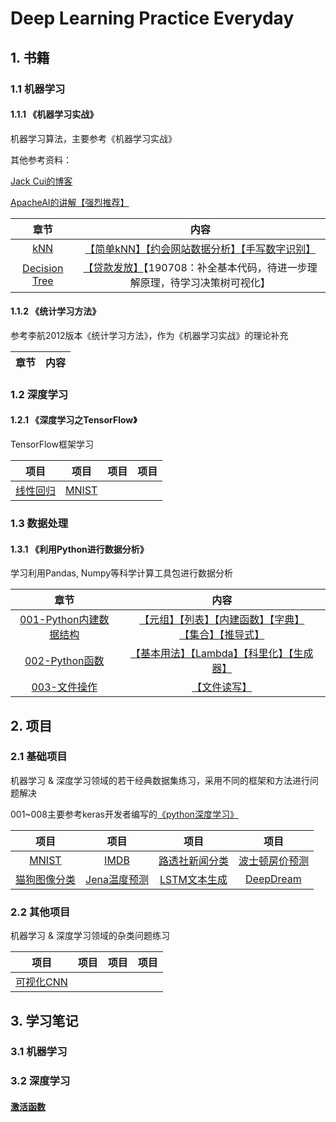 # Deep Learning Practice Everyday

## 1. 书籍

### 1.1 机器学习

#### 1.1.1 《机器学习实战》

机器学习算法，主要参考《机器学习实战》

其他参考资料：

[Jack Cui的博客](https://github.com/Jack-Cherish/Machine-Learning)

[ApacheAI的讲解【强烈推荐】](https://github.com/apachecn/AiLearning#1%E6%9C%BA%E5%99%A8%E5%AD%A6%E4%B9%A0---%E5%9F%BA%E7%A1%80)

|章节|内容|
| :--: |:--: |
|[kNN](https://github.com/apachecn/AiLearning/blob/master/docs/ml/2.k-%E8%BF%91%E9%82%BB%E7%AE%97%E6%B3%95.md)|[【简单kNN】](https://github.com/huuuuusy/Deep-Learning-Practice-Everyday/tree/master/DL-ML-Project/201-KNN/01_%E7%AE%80%E5%8D%95kNN)[【约会网站数据分析】](https://github.com/huuuuusy/Deep-Learning-Practice-Everyday/tree/master/DL-ML-Project/201-KNN/02_%E7%BA%A6%E4%BC%9A%E7%BD%91%E7%AB%99%E6%95%B0%E6%8D%AE%E5%88%86%E6%9E%90)[【手写数字识别】](https://github.com/huuuuusy/Deep-Learning-Practice-Everyday/tree/master/DL-ML-Project/201-KNN/03_%E6%89%8B%E5%86%99%E6%95%B0%E5%AD%97%E8%AF%86%E5%88%AB)|
|[Decision Tree](https://github.com/apachecn/AiLearning/blob/master/docs/ml/3.%E5%86%B3%E7%AD%96%E6%A0%91.md)|[【贷款发放】](https://github.com/huuuuusy/Deep-Learning-Practice-Everyday/tree/master/DL-ML-Project/202-Decision%20Tree/01_%E8%B4%B7%E6%AC%BE%E5%8F%91%E6%94%BE)【190708：补全基本代码，待进一步理解原理，待学习决策树可视化】|

#### 1.1.2 《统计学习方法》

参考李航2012版本《统计学习方法》，作为《机器学习实战》的理论补充

|章节|内容|
| :--: |:--: |

### 1.2 深度学习

#### 1.2.1 《深度学习之TensorFlow》

TensorFlow框架学习

|项目|项目|项目|项目|
| :--: |:--: |:--: |:--: |
|[线性回归](https://github.com/huuuuusy/Deep-Learning-Practice-Everyday/tree/master/DL-ML-Project/301-线性回归)|[MNIST](https://github.com/huuuuusy/Deep-Learning-Practice-Everyday/blob/master/DL-ML-Project/001-MNIST/03_Softmax_Regression.py)|

### 1.3 数据处理

#### 1.3.1 《利用Python进行数据分析》

学习利用Pandas, Numpy等科学计算工具包进行数据分析

|章节|内容|
| :--: |:--: |
|[001-Python内建数据结构](https://github.com/huuuuusy/Deep-Learning-Practice-Everyday/tree/master/Data%20Science/001-Python%E5%86%85%E5%BB%BA%E6%95%B0%E6%8D%AE%E7%BB%93%E6%9E%84)|[【元组】](https://github.com/huuuuusy/Deep-Learning-Practice-Everyday/blob/master/Data%20Science/001-Python%E5%86%85%E5%BB%BA%E6%95%B0%E6%8D%AE%E7%BB%93%E6%9E%84/01_Tuple.py)[【列表】](https://github.com/huuuuusy/Deep-Learning-Practice-Everyday/blob/master/Data%20Science/001-Python%E5%86%85%E5%BB%BA%E6%95%B0%E6%8D%AE%E7%BB%93%E6%9E%84/02_List.py)[【内建函数】](https://github.com/huuuuusy/Deep-Learning-Practice-Everyday/blob/master/Data%20Science/001-Python%E5%86%85%E5%BB%BA%E6%95%B0%E6%8D%AE%E7%BB%93%E6%9E%84/03_Built-in_Sequence_Functions.py)[【字典】](https://github.com/huuuuusy/Deep-Learning-Practice-Everyday/blob/master/Data%20Science/001-Python%E5%86%85%E5%BB%BA%E6%95%B0%E6%8D%AE%E7%BB%93%E6%9E%84/04_Dictionary.py)[【集合】](https://github.com/huuuuusy/Deep-Learning-Practice-Everyday/blob/master/Data%20Science/001-Python%E5%86%85%E5%BB%BA%E6%95%B0%E6%8D%AE%E7%BB%93%E6%9E%84/05_Set.py)[【推导式】](https://github.com/huuuuusy/Deep-Learning-Practice-Everyday/blob/master/Data%20Science/001-Python%E5%86%85%E5%BB%BA%E6%95%B0%E6%8D%AE%E7%BB%93%E6%9E%84/06_Comprehensions.py)|
|[002-Python函数](https://github.com/huuuuusy/Deep-Learning-Practice-Everyday/tree/master/Data%20Science/002-Python%E5%87%BD%E6%95%B0)|[【基本用法】](https://github.com/huuuuusy/Deep-Learning-Practice-Everyday/blob/master/Data%20Science/002-Python%E5%87%BD%E6%95%B0/01_Basic.py)[【Lambda】](https://github.com/huuuuusy/Deep-Learning-Practice-Everyday/blob/master/Data%20Science/002-Python%E5%87%BD%E6%95%B0/02_Lambda.py)[【科里化】](https://github.com/huuuuusy/Deep-Learning-Practice-Everyday/blob/master/Data%20Science/002-Python%E5%87%BD%E6%95%B0/02_Lambda.py)[【生成器】](https://github.com/huuuuusy/Deep-Learning-Practice-Everyday/blob/master/Data%20Science/002-Python%E5%87%BD%E6%95%B0/04_Generators.py)|
|[003-文件操作](https://github.com/huuuuusy/Deep-Learning-Practice-Everyday/tree/master/Data%20Science/003-%E6%96%87%E4%BB%B6%E6%93%8D%E4%BD%9C)|[【文件读写】](https://github.com/huuuuusy/Deep-Learning-Practice-Everyday/blob/master/Data%20Science/003-%E6%96%87%E4%BB%B6%E6%93%8D%E4%BD%9C/01_Files.py)|

## 2. 项目

### 2.1 基础项目

机器学习 & 深度学习领域的若干经典数据集练习，采用不同的框架和方法进行问题解决

001~008主要参考keras开发者编写的[《python深度学习》](https://github.com/fchollet/deep-learning-with-python-notebooks)

|项目|项目|项目|项目|
| :--: |:--: |:--: |:--: |
|[MNIST](https://github.com/huuuuusy/Deep-Learning-Practice-Everyday/tree/master/DL-ML-Project/001-MNIST)|[IMDB](https://github.com/huuuuusy/Deep-Learning-Practice-Everyday/tree/master/DL-ML-Project/002-IMDB)|[路透社新闻分类](https://github.com/huuuuusy/Deep-Learning-Practice-Everyday/tree/master/DL-ML-Project/003-%E8%B7%AF%E9%80%8F%E7%A4%BE%E6%96%B0%E9%97%BB%E5%88%86%E7%B1%BB)|[波士顿房价预测](https://github.com/huuuuusy/Deep-Learning-Practice-Everyday/tree/master/DL-ML-Project/004-%E6%B3%A2%E5%A3%AB%E9%A1%BF%E6%88%BF%E4%BB%B7%E9%A2%84%E6%B5%8B)|
|[猫狗图像分类](https://github.com/huuuuusy/Deep-Learning-Practice-Everyday/tree/master/DL-ML-Project/005-%E7%8C%AB%E7%8B%97%E5%9B%BE%E5%83%8F%E5%88%86%E7%B1%BB)|[Jena温度预测](https://github.com/huuuuusy/Deep-Learning-Practice-Everyday/tree/master/DL-ML-Project/006-Jena%E6%B8%A9%E5%BA%A6%E9%A2%84%E6%B5%8B)|[LSTM文本生成](https://github.com/huuuuusy/Deep-Learning-Practice-Everyday/tree/master/DL-ML-Project/007-LSTM%E6%96%87%E6%9C%AC%E7%94%9F%E6%88%90)|[DeepDream](https://github.com/huuuuusy/Deep-Learning-Practice-Everyday/tree/master/DL-ML-Project/008-DeepDream)|

### 2.2 其他项目

机器学习 & 深度学习领域的杂类问题练习

|项目|项目|项目|项目|
| :--: |:--: |:--: |:--: |
|[可视化CNN](https://github.com/huuuuusy/Deep-Learning-Practice-Everyday/tree/master/DL-ML-Project/101-%E5%8F%AF%E8%A7%86%E5%8C%96CNN)|

## 3. 学习笔记

### 3.1 机器学习

### 3.2 深度学习

#### [激活函数](https://github.com/huuuuusy/Deep-Learning-Practice-Everyday/blob/master/Learning%20Notes/001-activation%20function.md)
